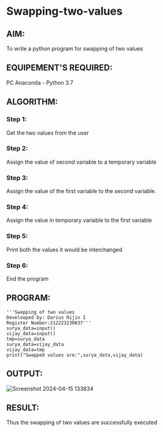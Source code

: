 # Swapping-two-values
## AIM:
To write a python program for swapping of two values
## EQUIPEMENT'S REQUIRED: 
PC
Anaconda - Python 3.7
## ALGORITHM: 
### Step 1:
Get the two values from the user
### Step 2: 
Assign the value of second variable to a temporary variable 
### Step 3: 
Assign the value of the first variable to the second variable.
### Step 4:  
Assign the value in temporary variable to the first variable
### Step 5: 
Print both the values it would be interchanged
### Step 6: 
End the program
## PROGRAM:
```
'''Swapping of two values
Develeoped by: Darius Rijin I
Register Number:212223230037'''
surya_data=input()
vijay_data=input()
tmp=surya_data
surya_data=vijay_data
vijay_data=tmp
print("Swapped values are:",surya_data,vijay_data)
```
## OUTPUT:

![Screenshot 2024-04-15 133834](https://github.com/DariusRijin07/Swapping-two-values/assets/138849120/e6f08fb8-6c34-41ac-9951-15649c79c530)


## RESULT:
Thus the swapping of two values are successfully executed



